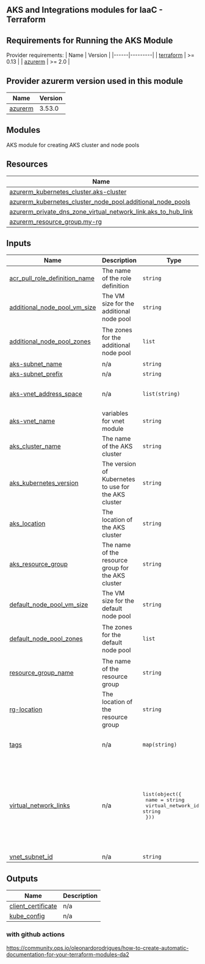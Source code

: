<!-- BEGIN_TF_DOCS -->

## AKS and Integrations modules for IaaC - Terraform

## Requirements for Running the AKS Module

Provider requirements:
| Name | Version |
|------|---------|
| <a name="requirement_terraform"></a> [terraform](#requirement\_terraform) | >= 0.13 |
| <a name="requirement_azurerm"></a> [azurerm](#requirement\_azurerm) | >= 2.0 |

## Provider azurerm version used in this module

| Name | Version |
|------|---------|
| <a name="provider_azurerm"></a> [azurerm](#provider\_azurerm) | 3.53.0 |

## Modules

AKS module for creating AKS cluster and node pools

## Resources

| Name | Type |
|------|------|
| [azurerm_kubernetes_cluster.aks-cluster](https://registry.terraform.io/providers/hashicorp/azurerm/latest/docs/resources/kubernetes_cluster) | resource |
| [azurerm_kubernetes_cluster_node_pool.additional_node_pools](https://registry.terraform.io/providers/hashicorp/azurerm/latest/docs/resources/kubernetes_cluster_node_pool) | resource |
| [azurerm_private_dns_zone_virtual_network_link.aks_to_hub_link](https://registry.terraform.io/providers/hashicorp/azurerm/latest/docs/resources/private_dns_zone_virtual_network_link) | resource |
| [azurerm_resource_group.my-rg](https://registry.terraform.io/providers/hashicorp/azurerm/latest/docs/resources/resource_group) | resource |

## Inputs

| Name | Description | Type | Default | Required |
|------|-------------|------|---------|:--------:|
| <a name="input_acr_pull_role_definition_name"></a> [acr\_pull\_role\_definition\_name](#input\_acr\_pull\_role\_definition\_name) | The name of the role definition | `string` | `"AcrPull"` | no |
| <a name="input_additional_node_pool_vm_size"></a> [additional\_node\_pool\_vm\_size](#input\_additional\_node\_pool\_vm\_size) | The VM size for the additional node pool | `string` | `"Standard_DS3_v2"` | no |
| <a name="input_additional_node_pool_zones"></a> [additional\_node\_pool\_zones](#input\_additional\_node\_pool\_zones) | The zones for the additional node pool | `list` | <pre>[<br>  "1",<br>  "2"<br>]</pre> | no |
| <a name="input_aks-subnet_name"></a> [aks-subnet\_name](#input\_aks-subnet\_name) | n/a | `string` | `"aks-subnet"` | no |
| <a name="input_aks-subnet_prefix"></a> [aks-subnet\_prefix](#input\_aks-subnet\_prefix) | n/a | `string` | `"11.0.1.0/24"` | no |
| <a name="input_aks-vnet_address_space"></a> [aks-vnet\_address\_space](#input\_aks-vnet\_address\_space) | n/a | `list(string)` | <pre>[<br>  "11.0.0.1/23"<br>]</pre> | no |
| <a name="input_aks-vnet_name"></a> [aks-vnet\_name](#input\_aks-vnet\_name) | variables for vnet module | `string` | `"aks-vnet"` | no |
| <a name="input_aks_cluster_name"></a> [aks\_cluster\_name](#input\_aks\_cluster\_name) | The name of the AKS cluster | `string` | `"aks-slb-dev"` | no |
| <a name="input_aks_kubernetes_version"></a> [aks\_kubernetes\_version](#input\_aks\_kubernetes\_version) | The version of Kubernetes to use for the AKS cluster | `string` | `"1.25.6"` | no |
| <a name="input_aks_location"></a> [aks\_location](#input\_aks\_location) | The location of the AKS cluster | `string` | `"westeurope"` | no |
| <a name="input_aks_resource_group"></a> [aks\_resource\_group](#input\_aks\_resource\_group) | The name of the resource group for the AKS cluster | `string` | `"rg-aks-slb"` | no |
| <a name="input_default_node_pool_vm_size"></a> [default\_node\_pool\_vm\_size](#input\_default\_node\_pool\_vm\_size) | The VM size for the default node pool | `string` | `"Standard_DS3_v2"` | no |
| <a name="input_default_node_pool_zones"></a> [default\_node\_pool\_zones](#input\_default\_node\_pool\_zones) | The zones for the default node pool | `list` | <pre>[<br>  "1",<br>  "2"<br>]</pre> | no |
| <a name="input_resource_group_name"></a> [resource\_group\_name](#input\_resource\_group\_name) | The name of the resource group | `string` | `"rg-aks-slb"` | no |
| <a name="input_rg-location"></a> [rg-location](#input\_rg-location) | The location of the resource group | `string` | `"westeurope"` | no |
| <a name="input_tags"></a> [tags](#input\_tags) | n/a | `map(string)` | <pre>{<br>  "environment": "dev"<br>}</pre> | no |
| <a name="input_virtual_network_links"></a> [virtual\_network\_links](#input\_virtual\_network\_links) | n/a | <pre>list(object({<br>    name                 = string<br>    virtual_network_id   = string<br>  }))</pre> | <pre>[<br>  {<br>    "name": "link1",<br>    "virtual_network_id": "/subscriptions/0e9d74fe-17e8-456f-a6e2-bd7602010688/resourceGroups/managed_1/providers/Microsoft.Network/virtualNetworks/Managed_1-vnet"<br>  },<br>  {<br>    "name": "link2",<br>    "virtual_network_id": "/subscriptions/0e9d74fe-17e8-456f-a6e2-bd7602010688/resourceGroups/MC_aks-bckup_test-bckp_westeurope/providers/Microsoft.Network/virtualNetworks/aks-vnet-41435004"<br>  }<br>]</pre> | no |
| <a name="input_vnet_subnet_id"></a> [vnet\_subnet\_id](#input\_vnet\_subnet\_id) | n/a | `string` | `"/subscriptions/0e9d74fe-17e8-456f-a6e2-bd7602010688/resourceGroups/managed_1/providers/Microsoft.Network/virtualNetworks/Managed_1-vnet/subnets/default"` | no |

## Outputs

| Name | Description |
|------|-------------|
| <a name="output_client_certificate"></a> [client\_certificate](#output\_client\_certificate) | n/a |
| <a name="output_kube_config"></a> [kube\_config](#output\_kube\_config) | n/a |
<!-- END_TF_DOCS -->

### with github actions 
https://community.ops.io/oleonardorodrigues/how-to-create-automatic-documentation-for-your-terraform-modules-da2